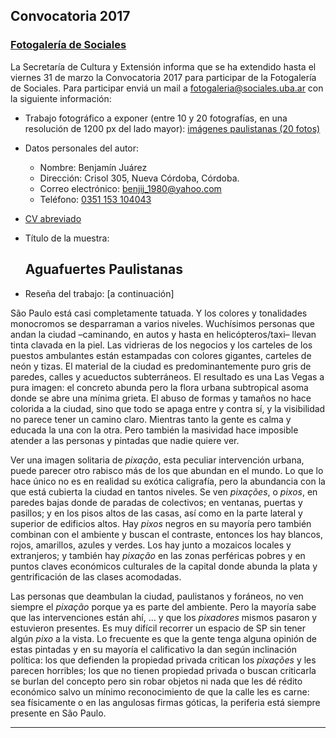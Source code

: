 Convocatoria 2017
-----------------

### [Fotogalería de Sociales](http://www.sociales.uba.ar/?p=42466)

La Secretaría de Cultura y Extensión informa que se ha extendido hasta
el viernes 31 de marzo la Convocatoria 2017 para participar de la
Fotogalería de Sociales. Para participar enviá un mail a
fotogaleria@sociales.uba.ar con la siguiente información:

-   Trabajo fotográfico a exponer (entre 10 y 20 fotografías, en una
    resolución de 1200 px del lado mayor): [imágenes paulistanas (20
    fotos)](https://www.dropbox.com/sh/3b6orn5rv777l8z/AACg-o0GXYXy8RGzlF3HzDqSa?dl=0)
-   Datos personales del autor:
    -   Nombre: Benjamín Juárez
    -   Dirección: Crisol 305, Nueva Córdoba, Córdoba.
    -   Correo electrónico: <benjij_1980@yahoo.com>
    -   Teléfono: [0351 153 104043](tel:0351%20153%20104043)
-   [CV abreviado](http://ramoneando.com/docs/benja-cv.pdf)
-   Título de la muestra:

    Aguafuertes Paulistanas
    -----------------------

-   Reseña del trabajo: \[a continuación\]

São Paulo está casi completamente tatuada. Y los colores y tonalidades
monocromos se desparraman a varios niveles. Wuchísimos personas que
andan la ciudad –caminando, en autos y hasta en helicópteros/taxi–
llevan tinta clavada en la piel. Las vidrieras de los negocios y los
carteles de los puestos ambulantes están estampadas con colores
gigantes, carteles de neón y tizas. El material de la ciudad es
predominantemente puro gris de paredes, calles y acueductos
subterráneos. El resultado es una Las Vegas a pura imagen: el concreto
abunda pero la flora urbana subtropical asoma donde se abre una mínima
grieta. El abuso de formas y tamaños no hace colorida a la ciudad, sino
que todo se apaga entre y contra sí, y la visibilidad no parece tener un
camino claro. Mientras tanto la gente es calma y educada la una con la
otra. Pero también la masividad hace imposible atender a las personas y
pintadas que nadie quiere ver.

Ver una imagen solitaria de *pixação*, esta peculiar intervención
urbana, puede parecer otro rabisco más de los que abundan en el mundo.
Lo que lo hace único no es en realidad su exótica caligrafía, pero la
abundancia con la que está cubierta la ciudad en tantos niveles. Se ven
*pixações*, o *pixos*, en paredes bajas donde de paradas de colectivos;
en ventanas, puertas y pasillos; y en los pisos altos de las casas, así
como en la parte lateral y superior de edificios altos. Hay *pixos*
negros en su mayoría pero también combinan con el ambiente y buscan el
contraste, entonces los hay blancos, rojos, amarillos, azules y verdes.
Los hay junto a mozaicos locales y extranjeros; y también hay *pixação*
en las zonas perféricas pobres y en puntos claves económicos culturales
de la capital donde abunda la plata y gentrificación de las clases
acomodadas.

Las personas que deambulan la ciudad, paulistanos y foráneos, no ven
siempre el *pixação* porque ya es parte del ambiente. Pero la mayoría
sabe que las intervenciones están ahí, ... y que los *pixadores* mismos
pasaron y estuvieron presentes. Es muy difícil recorrer un espacio de SP
sin tener algún *pixo* a la vista. Lo frecuente es que la gente tenga
alguna opinión de estas pintadas y en su mayoría el calificativo la dan
según inclinación política: los que defienden la propiedad privada
critican los *pixações* y les parecen horribles; los que no tienen
propiedad privada o buscan criticarla se burlan del concepto pero sin
robar objetos ni nada que les dé rédito económico salvo un mínimo
reconocimiento de que la calle les es carne: sea físicamente o en las
angulosas firmas góticas, la periferia está siempre presente en São
Paulo.

------------------------------------------------------------------------
